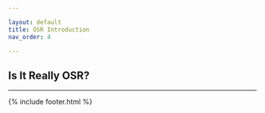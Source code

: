 ```yaml
---

layout: default
title: OSR Introduction
nav_order: 4

---
```


## Is It Really OSR?


---

{% include footer.html %}
